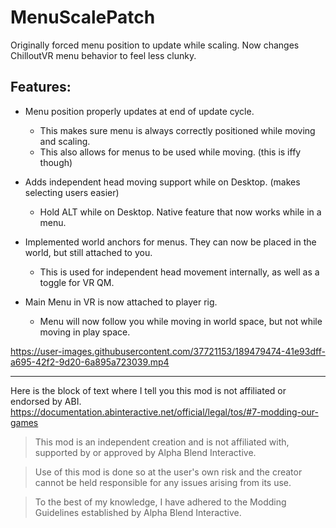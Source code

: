 # MenuScalePatch

Originally forced menu position to update while scaling. Now changes ChilloutVR menu behavior to feel less clunky.

## Features:
* Menu position properly updates at end of update cycle.
  * This makes sure menu is always correctly positioned while moving and scaling.
  * This also allows for menus to be used while moving. (this is iffy though)

* Adds independent head moving support while on Desktop. (makes selecting users easier)
  * Hold ALT while on Desktop. Native feature that now works while in a menu.

* Implemented world anchors for menus. They can now be placed in the world, but still attached to you.
  * This is used for independent head movement internally, as well as a toggle for VR QM.

* Main Menu in VR is now attached to player rig.
  * Menu will now follow you while moving in world space, but not while moving in play space.

https://user-images.githubusercontent.com/37721153/189479474-41e93dff-a695-42f2-9d20-6a895a723039.mp4

---

Here is the block of text where I tell you this mod is not affiliated or endorsed by ABI. 
https://documentation.abinteractive.net/official/legal/tos/#7-modding-our-games

> This mod is an independent creation and is not affiliated with, supported by or approved by Alpha Blend Interactive. 

> Use of this mod is done so at the user's own risk and the creator cannot be held responsible for any issues arising from its use.

> To the best of my knowledge, I have adhered to the Modding Guidelines established by Alpha Blend Interactive.

